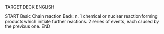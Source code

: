 TARGET DECK
ENGLISH

START
Basic
Chain reaction
Back: n. 1 chemical or nuclear reaction forming products which initiate further reactions. 2 series of events, each caused by the previous one.
END
